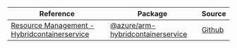 | Reference | Package | Source |
|---|---|---|
|[Resource Management - Hybridcontainerservice](arm-hybridcontainerservice-readme.md)|[@azure/arm-hybridcontainerservice](https://www.npmjs.com/package/@azure/arm-hybridcontainerservice)|[Github](https://github.com/Azure/azure-sdk-for-js/blob/main/sdk/hybridcontainerservice/arm-hybridcontainerservice)|
